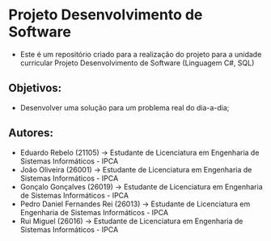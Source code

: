 # Projeto Desenvolvimento de Software
* Este é um repositório criado para a realização do projeto para a unidade curricular Projeto Desenvolvimento de Software (Linguagem C#, SQL)

## Objetivos:
- Desenvolver uma solução para um problema real do dia-a-dia;

## Autores:
- Eduardo Rebelo (21105) -> Estudante de Licenciatura em Engenharia de Sistemas Informáticos - IPCA
- João Oliveira (26001) -> Estudante de Licenciatura em Engenharia de Sistemas Informáticos - IPCA
- Gonçalo Gonçalves (26019) -> Estudante de Licenciatura em Engenharia de Sistemas Informáticos - IPCA
- Pedro Daniel Fernandes Rei (26013) -> Estudante de Licenciatura em Engenharia de Sistemas Informáticos - IPCA
- Rui Miguel (26016) -> Estudante de Licenciatura em Engenharia de Sistemas Informáticos - IPCA
